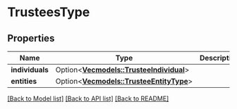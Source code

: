 # TrusteesType

## Properties

Name | Type | Description | Notes
------------ | ------------- | ------------- | -------------
**individuals** | Option<[**Vec<models::TrusteeIndividual>**](TrusteeIndividual.md)> |  | [optional]
**entities** | Option<[**Vec<models::TrusteeEntityType>**](TrusteeEntityType.md)> |  | [optional]

[[Back to Model list]](../README.md#documentation-for-models) [[Back to API list]](../README.md#documentation-for-api-endpoints) [[Back to README]](../README.md)
